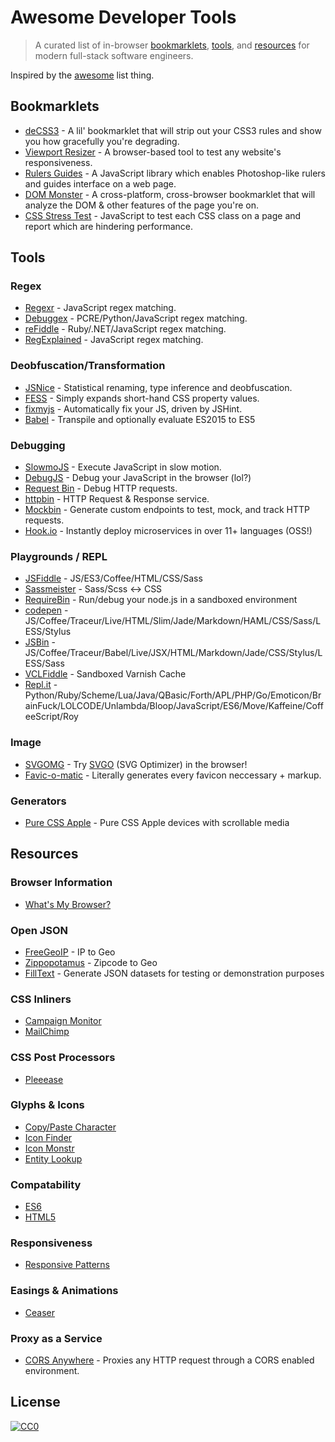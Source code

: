 # Awesome Developer Tools

> A curated list of in-browser [bookmarklets](#bookmarklets), [tools](#tools), and [resources](#resources) for modern full-stack software engineers.

Inspired by the [awesome](https://github.com/sindresorhus/awesome) list thing.

## Bookmarklets

* [deCSS3](https://github.com/davatron5000/deCSS3/) - A lil' bookmarklet that will strip out your CSS3 rules and show you how gracefully you're degrading.
* [Viewport Resizer](http://lab.maltewassermann.com/viewport-resizer/) - A browser-based tool to test any website's responsiveness.
* [Rulers Guides](http://mark-rolich.github.io/RulersGuides.js/) - A JavaScript library which enables Photoshop-like rulers and guides interface on a web page.
* [DOM Monster](http://mir.aculo.us/dom-monster/) - A cross-platform, cross-browser bookmarklet that will analyze the DOM & other features of the page you're on.
* [CSS Stress Test](https://github.com/andyedinborough/stress-css) - JavaScript to test each CSS class on a page and report which are hindering performance.

## Tools

### Regex
* [Regexr](http://www.regexr.com/) - JavaScript regex matching.
* [Debuggex](https://www.debuggex.com/) - PCRE/Python/JavaScript regex matching.
* [reFiddle](http://refiddle.com/) - Ruby/.NET/JavaScript regex matching.
* [RegExplained](http://leaverou.github.io/regexplained/) - JavaScript regex matching.

### Deobfuscation/Transformation
* [JSNice](http://www.jsnice.org/) - Statistical renaming, type inference and deobfuscation.
* [FESS](http://www.fess.me/) - Simply expands short-hand CSS property values.
* [fixmyjs](http://goatslacker.github.io/fixmyjs.com/) - Automatically fix your JS, driven by JSHint.
* [Babel](https://babeljs.io/repl/) - Transpile and optionally evaluate ES2015 to ES5

### Debugging
* [SlowmoJS](http://toolness.github.io/slowmo-js/) - Execute JavaScript in slow motion.
* [DebugJS](http://debugjs.com/) - Debug your JavaScript in the browser (lol?)
* [Request Bin](http://requestb.in/) - Debug HTTP requests.
* [httpbin](http://httpbin.org/) - HTTP Request & Response service.
* [Mockbin](http://mockbin.com/) - Generate custom endpoints to test, mock, and track HTTP requests.
* [Hook.io](https://hook.io/) - Instantly deploy microservices in over 11+ languages (OSS!)

### Playgrounds / REPL
* [JSFiddle](http://jsfiddle.net/) - JS/ES3/Coffee/HTML/CSS/Sass
* [Sassmeister](http://sassmeister.com/) - Sass/Scss <-> CSS
* [RequireBin](http://requirebin.com/) - Run/debug your node.js in a sandboxed environment
* [codepen](http://codepen.io/) - JS/Coffee/Traceur/Live/HTML/Slim/Jade/Markdown/HAML/CSS/Sass/LESS/Stylus
* [JSBin](http://jsbin.com/) - JS/Coffee/Traceur/Babel/Live/JSX/HTML/Markdown/Jade/CSS/Stylus/LESS/Sass
* [VCLFiddle](http://www.vclfiddle.net/) - Sandboxed Varnish Cache
* [Repl.it](http://repl.it/) - Python/Ruby/Scheme/Lua/Java/QBasic/Forth/APL/PHP/Go/Emoticon/BrainFuck/LOLCODE/Unlambda/Bloop/JavaScript/ES6/Move/Kaffeine/CoffeeScript/Roy

### Image
* [SVGOMG](https://jakearchibald.github.io/svgomg/) - Try [SVGO](https://github.com/svg/svgo) (SVG Optimizer) in the browser!
* [Favic-o-matic](http://www.favicomatic.com/) - Literally generates every favicon neccessary + markup.

### Generators
* [Pure CSS Apple](http://purecssapple.com/) - Pure CSS Apple devices with scrollable media

## Resources

### Browser Information
* [What's My Browser?](http://www.whatsmybrowser.org/)

### Open JSON
* [FreeGeoIP](http://freegeoip.net/json/127.0.0.1) - IP to Geo
* [Zippopotamus](http://zippopotam.us/) - Zipcode to Geo
* [FillText](http://filltext.com/) - Generate JSON datasets for testing or demonstration purposes

### CSS Inliners
* [Campaign Monitor](http://inliner.cm/)
* [MailChimp](http://templates.mailchimp.com/resources/inline-css/)

### CSS Post Processors
* [Pleeease](http://pleeease.io/play/)

### Glyphs & Icons
* [Copy/Paste Character](http://copypastecharacter.com/)
* [Icon Finder](https://www.iconfinder.com/)
* [Icon Monstr](http://iconmonstr.com/)
* [Entity Lookup](http://entity-lookup.leftlogic.com)

### Compatability
* [ES6](http://kangax.github.io/compat-table/es6/) 
* [HTML5](http://html5please.com/)

### Responsiveness
* [Responsive Patterns](http://bradfrost.github.io/this-is-responsive/patterns.html)

### Easings & Animations
* [Ceaser](http://matthewlein.com/ceaser/)

### Proxy as a Service
* [CORS Anywhere](https://cors-anywhere.herokuapp.com/) - Proxies any HTTP request through a CORS enabled environment.

## License

[![CC0](http://i.creativecommons.org/p/zero/1.0/88x31.png)](http://creativecommons.org/publicdomain/zero/1.0/)
